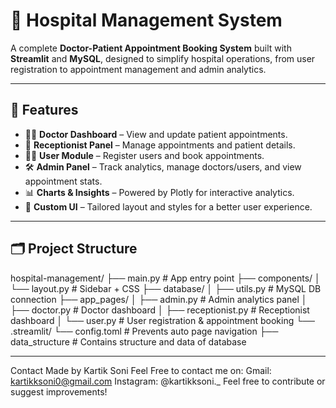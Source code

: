 # 🏥 Hospital Management System

A complete **Doctor-Patient Appointment Booking System** built with **Streamlit** and **MySQL**, designed to simplify hospital operations, from user registration to appointment management and admin analytics.

---

## 🚀 Features

- 👨‍⚕ **Doctor Dashboard** – View and update patient appointments.
- 💁 **Receptionist Panel** – Manage appointments and patient details.
- 🧑‍💻 **User Module** – Register users and book appointments.
- 🛠 **Admin Panel** – Track analytics, manage doctors/users, and view appointment stats.
- 📊 **Charts & Insights** – Powered by Plotly for interactive analytics.
- 🎨 **Custom UI** – Tailored layout and styles for a better user experience.

---

## 🗂️ Project Structure

hospital-management/
├── main.py # App entry point
├── components/
│ └── layout.py # Sidebar + CSS
├── database/
│ ├── utils.py # MySQL DB connection
├── app_pages/
│ ├── admin.py # Admin analytics panel
│ ├── doctor.py # Doctor dashboard
│ ├── receptionist.py # Receptionist dashboard
│ └── user.py # User registration & appointment booking
└── .streamlit/
└── config.toml # Prevents auto page navigation
├── data_structure # Contains structure and data of database

---

Contact
Made by Kartik Soni
Feel Free to contact me on:
Gmail: kartikksoni0@gmail.com
Instagram: @kartikksoni._
Feel free to contribute or suggest improvements!


